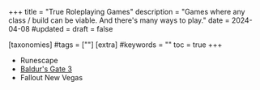 +++
title = "True Roleplaying Games"
description = "Games where any class / build can be viable. And there's many ways to play."
date = 2024-04-08
#updated = 
draft = false

[taxonomies]
#tags = [""]
[extra]
#keywords = ""
toc = true
+++

- Runescape
- [Baldur's Gate 3](@/games/baldurs-gate-3-2023.md)
- Fallout New Vegas
